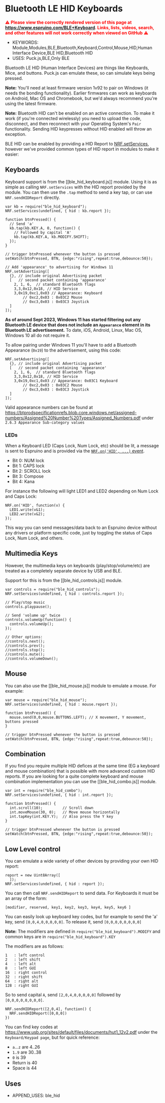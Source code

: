 <!--- Copyright (c) 2016 Gordon Williams, Pur3 Ltd. See the file LICENSE for copying permission. -->
Bluetooth LE HID Keyboards
==========================

<span style="color:red">:warning: **Please view the correctly rendered version of this page at https://www.espruino.com/BLE+Keyboard. Links, lists, videos, search, and other features will not work correctly when viewed on GitHub** :warning:</span>

* KEYWORDS: Module,Modules,BLE,Bluetooth,Keyboard,Control,Mouse,HID,Human Interface Device,BLE HID,Bluetooth HID
* USES: Puck.js,BLE,Only BLE

Bluetooth LE HID (Human Interface Devices) are things like Keyboards, Mice,
and buttons. Puck.js can emulate these, so can simulate keys being pressed.

**Note:** You'll need at least firmware version 1v92 to pair on Windows (it needs the bonding functionality). Earlier firmwares can work as keyboards on Android, Mac OS and Chromebook, but we'd always recommend you're using the latest firmware.

**Note:** Bluetooth HID can't be enabled on an active connection. To make it work (if you're connected wirelessly) you need to upload the code, disconnect, and then reconnect with your Operating System's `Pair` functionality. Sending HID keypresses without HID enabled will throw an exception.

BLE HID can be enabled by providing a HID Report to [NRF.setServices](/Reference#l_NRF_setServices),
however we've provided common types of HID report in modules to make it easier:


Keyboards
---------

Keyboard support is from the [[ble_hid_keyboard.js]] module. Using it
is as simple as calling `NRF.setServices` with the HID report
provided by the module. You can then use the `.tap` method to
send a key tap, or can use `NRF.sendHIDReport` directly.

```JS
var kb = require("ble_hid_keyboard");
NRF.setServices(undefined, { hid : kb.report });

function btnPressed() {
  // Send 'a'
  kb.tap(kb.KEY.A, 0, function() {
    // Followed by capital 'A'
    kb.tap(kb.KEY.A, kb.MODIFY.SHIFT);
  });
}

// trigger btnPressed whenever the button is pressed
setWatch(btnPressed, BTN, {edge:"rising",repeat:true,debounce:50});

// Add 'appearance' to advertising for Windows 11
NRF.setAdvertising([
  {}, // include original Advertising packet
  [   // second packet containing 'appearance'
    2, 1, 6,  // standard Bluetooth flags
    3,3,0x12,0x18, // HID Service
    3,0x19,0xc1,0x03 // Appearance: Keyboard
        // 0xc2,0x03 : 0x03C2 Mouse
        // 0xc3,0x03 : 0x03C3 Joystick
  ]
]);
```

**As of around Sept 2023, Windows 11 has started filtering out any
Bluetooth LE device that does not include an `Appearance` element in its Bluetooth LE
advertisement.** To date, iOS, Android, Linux, Mac OS, Windows 10 all do not require it.

To allow pairing under Windows 11 you'll have to add a Bluetooth Appearance (`0x19`) to the
advertisement, using this code:

```JS
NRF.setAdvertising([
  {}, // include original Advertising packet
  [   // second packet containing 'appearance'
    2, 1, 6,  // standard Bluetooth flags
    3,3,0x12,0x18, // HID Service
    3,0x19,0xc1,0x03 // Appearance: 0x03C1 Keyboard
        // 0xc2,0x03 : 0x03C2 Mouse
        // 0xc3,0x03 : 0x03C3 Joystick
  ]
]);
```

Valid appearance numbers can be found at https://btprodspecificationrefs.blob.core.windows.net/assigned-numbers/Assigned%20Number%20Types/Assigned_Numbers.pdf
under `2.6.3 Appearance Sub-category values`

### LEDs

When a Keyboard LED (Caps Lock, Num Lock, etc) should be lit, a message
is sent to Espruino and is provided via the [`NRF.on('HID', ...)` event](http://www.espruino.com/Reference#l_NRF_HID).

* Bit 0: NUM lock
* Bit 1: CAPS lock
* Bit 2: SCROLL lock
* Bit 3: Compose
* Bit 4: Kana

For instance the following will light LED1 and LED2 depending on Num Lock and Caps Lock:

```JS
NRF.on('HID', function(v) {
  LED1.write(v&1);  
  LED2.write(v&2);
});
```

This way you can send messages/data back to an Espruino device without any
drivers or platform specific code, just by toggling the status of Caps Lock, Num Lock, and others.



Multimedia Keys
---------------

However, the multimedia keys on keyboards (play/stop/volume/etc) are treated
as a completely separate device by USB and BLE.

Support for this is from the [[ble_hid_controls.js]] module.

```
var controls = require("ble_hid_controls");
NRF.setServices(undefined, { hid : controls.report });

// Play/stop music
controls.playpause();

// Send 'volume up' twice
controls.volumeUp(function() {
  controls.volumeUp();
});

// Other options:
//controls.next();
//controls.prev();
//controls.stop();
//controls.mute();
//controls.volumeDown();
```

Mouse
------

You can also use the [[ble_hid_mouse.js]] module to emulate a mouse. For example:

```
var mouse = require("ble_hid_mouse");
NRF.setServices(undefined, { hid : mouse.report });

function btnPressed() {
  mouse.send(0,0,mouse.BUTTONS.LEFT); // X movement, Y movement, buttons pressed
}

// trigger btnPressed whenever the button is pressed
setWatch(btnPressed, BTN, {edge:"rising",repeat:true,debounce:50});
```

Combination
------

If you find you require multiple HID defices at the same time (EG a keyboard and mouse combination) that is possible with more advanced custom HID reports. If you are looking for a quite complete keyboard and mouse combination implementation you can use the [[ble_hid_combo.js]] module.

```
var int = require("ble_hid_combo");
NRF.setServices(undefined, { hid : int.report });

function btnPressed() {
  int.scroll(10);         // Scroll down
  int.moveMouse(30, 0);   // Move mouse horizontally
  int.tapKey(int.KEY.Y);  // Also press the Y key
}

// trigger btnPressed whenever the button is pressed
setWatch(btnPressed, BTN, {edge:"rising",repeat:true,debounce:50});
```

Low Level control
------------------

You can emulate a wide variety of other devices by providing your own HID report:

```
report = new Uint8Array([
  ]);
NRF.setServices(undefined, { hid : report });
```

You can then call `NRF.sendHIDReport` to send data. For Keyboards it must be an array of the form:

```
[modifier, reserved, key1, key2, key3, key4, key5, key6 ]
```

You can easily look up keyboard key codes, but for example
to send the 'a' key, send `[0,0,4,0,0,0,0,0]`. To release
it, send `[0,0,0,0,0,0,0,0]`

**Note:** The modifiers are defined in `require("ble_hid_keyboard").MODIFY` and
common keys are in `require("ble_hid_keyboard").KEY`

The modifiers are as follows:

```
1   : left control
2   : left shift
4   : left alt
8   : left GUI
16  : right control
32  : right shift
64  : right alt
128 : right GUI
```

So to send capital `A`, send `[2,0,4,0,0,0,0,0]` followed by `[0,0,0,0,0,0,0,0]`.

```
NRF.sendHIDReport([2,0,4], function() {
  NRF.sendHIDReport([0,0,0])
})
```

You can find key codes at https://www.usb.org/sites/default/files/documents/hut1_12v2.pdf under the `Keyboard/Keypad page`, but for quick reference:

* `a`...`z` are 4..26
* `1`..`9` are 30..38
* `0` is 39
* Return is 40
* Space is 44


Uses
----

* APPEND_USES: ble_hid
